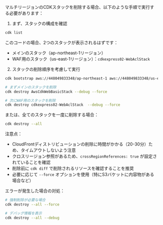 マルチリージョンのCDKスタックを削除する場合、以下のような手順で実行する必要があります：

1. まず、スタックの構成を確認
```bash
cdk list
```
このコードの場合、2つのスタックが表示されるはずです：
- メインのスタック（ap-northeast-1リージョン）
- WAF用のスタック（us-east-1リージョン）：`cdkexpress02-WebAclStack`

2. スタックの削除順序を考慮して実行

```bash
cdk bootstrap aws://448049833348/ap-northeast-1 aws://448049833348/us-east-1

# まずメインのスタックを削除
cdk destroy AwsCdkWebBasicStack --debug --force

# 次にWAF用のスタックを削除
cdk destroy cdkexpress02-WebAclStack  --debug --force
```

または、全てのスタックを一度に削除する場合：
```bash
cdk destroy --all
```

注意点：
- CloudFrontディストリビューションの削除に時間がかかる（20-30分）ため、タイムアウトしないよう注意
- クロスリージョン参照があるため、`crossRegionReferences: true` が設定されていることを確認
- 削除前に `cdk diff` で削除されるリソースを確認することを推奨
- 必要に応じて `--force` オプションを使用（特にS3バケットに内容物がある場合など）

エラーが発生した場合の対処：
```bash
# 強制削除が必要な場合
cdk destroy --all --force

# デバッグ情報を表示
cdk destroy --all --debug
```